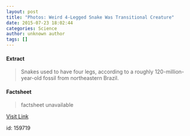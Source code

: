 ```yaml
---
layout: post
title: "Photos: Weird 4-Legged Snake Was Transitional Creature"
date: 2015-07-23 18:02:44
categories: Science
author: unknown author
tags: []
---
```



#### Extract
>Snakes used to have four legs, according to a roughly 120-million-year-old fossil from northeastern Brazil.

#### Factsheet
>factsheet unavailable

[Visit Link](http://www.livescience.com/51643-photos-four-legged-snake.html)

id:  159719
